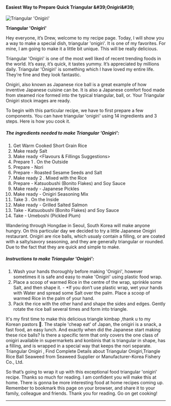             

#### Easiest Way to Prepare Quick Triangular &amp;#39;Onigiri&amp;#39;

![Triangular 'Onigiri'](https://img-global.cpcdn.com/recipes/c503334eb9742437/751x532cq70/triangular-onigiri-recipe-main-photo.jpg)

**Triangular 'Onigiri'**

Hey everyone, it’s Drew, welcome to my recipe page. Today, I will show you a way to make a special dish, triangular 'onigiri'. It is one of my favorites. For mine, I am going to make it a little bit unique. This will be really delicious.

Triangular 'Onigiri' is one of the most well liked of recent trending foods in the world. It’s easy, it’s quick, it tastes yummy. It’s appreciated by millions daily. Triangular 'Onigiri' is something which I have loved my entire life. They’re fine and they look fantastic.

Onigiri, also known as Japanese rice ball is a great example of how inventive Japanese cuisine can be. It is also a Japanese comfort food made from steamed rice formed into the typical triangular, ball, or. Your Triangular Onigiri stock images are ready.

To begin with this particular recipe, we have to first prepare a few components. You can have triangular 'onigiri' using 14 ingredients and 3 steps. Here is how you cook it.

##### The ingredients needed to make Triangular 'Onigiri':

1.  Get Warm Cooked Short Grain Rice
2.  Make ready Salt
3.  Make ready <Flavours & Fillings Suggestions>
4.  Prepare 1 . On the Outside
5.  Prepare - Nori
6.  Prepare - Roasted Sesame Seeds and Salt
7.  Make ready 2 . Mixed with the Rice
8.  Prepare - Katsuobushi (Bonito Flakes) and Soy Sauce
9.  Make ready - Japanese Pickles
10.  Make ready - Onigiri Seasoning Mix
11.  Take 3 . On the Inside
12.  Make ready - Grilled Salted Salmon
13.  Take - Katsuobushi (Bonito Flakes) and Soy Sauce
14.  Take - Umeboshi (Pickled Plum)

Wandering through Hongdae in Seoul, South Korea will make anyone hungry. On this particular day we decided to try a little Japanese Onigiri restaurant. Onigiri are rice balls, which usualy contain a filling, or are coated with a salty/savory seasoning, and they are generally triangular or rounded. Due to the fact that they are quick and simple to make.

##### Instructions to make Triangular 'Onigiri':

1.  Wash your hands thoroughly before making 'Onigiri', however sometimes it is safe and easy to make 'Onigiri' using plastic food wrap.
2.  Place a scoop of warmed Rice in the centre of the wrap, sprinkle some Salt, and then shape it. - \*If you don’t use plastic wrap, wet your hands with Water and spread some Salt over the palm. Place a scoop of warmed Rice in the palm of your hand.
3.  Pack the rice with the other hand and shape the sides and edges. Gently rotate the rice ball several times and form into triangle.

It's my first time to make this delicious triangle kimbap ,thank u to my Korean pastors 🥰. The staple 'cheap eat' of Japan, the onigiri is a snack, a fast food, an easy lunch. And exactly when did the Japanese start making these rice balls? Is there a specific term that only covers the one class of onigiri available in supermarkets and konbinis that is triangular in shape, has a filling, and is wrapped in a special way that keeps the nori separate. Triangular Onigiri , Find Complete Details about Triangular Onigiri,Triangle Rice Ball Seaweed from Seaweed Supplier or Manufacturer-Korea Fishery Co., Ltd.

So that’s going to wrap it up with this exceptional food triangular 'onigiri' recipe. Thanks so much for reading. I am confident you will make this at home. There is gonna be more interesting food at home recipes coming up. Remember to bookmark this page on your browser, and share it to your family, colleague and friends. Thank you for reading. Go on get cooking!

* * *
